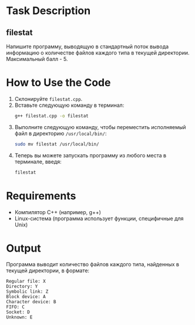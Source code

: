 # Task Description
## filestat
Напишите программу, выводящую в стандартный поток вывода информацию о количестве файлов каждого типа в текущей директории. Максимальный балл - 5.

# How to Use the Code
1. Склонируйте `filestat.cpp`.
2. Вставьте следующую команду в терминал:
   ```bash
   g++ filestat.cpp -o filestat
   ```
3. Выполните следующую команду, чтобы переместить исполняемый файл в директорию `/usr/local/bin/`:
   ```bash
   sudo mv filestat /usr/local/bin/
   ```
4. Теперь вы можете запускать программу из любого места в терминале, введя:
   ```bash
   filestat
   ```

# Requirements
- Компилятор C++ (например, g++)
- Linux-система (программа использует функции, специфичные для Unix)

# Output
Программа выводит количество файлов каждого типа, найденных в текущей директории, в формате:
```
Regular file: X
Directory: Y
Symbolic link: Z
Block device: A
Character device: B
FIFO: C
Socket: D
Unknown: E
```
